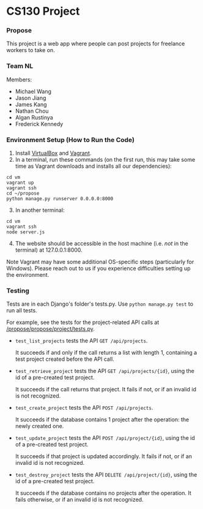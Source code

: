# CS130 Project

### Propose

This project is a web app where people can post projects for freelance workers to take on.

### Team NL

Members:
  * Michael Wang
  * Jason Jiang
  * James Kang
  * Nathan Chou
  * Algan Rustinya
  * Frederick Kennedy

### Environment Setup (How to Run the Code)

1. Install [VirtualBox](https://www.virtualbox.org/wiki/Downloads) and [Vagrant](https://www.vagrantup.com/downloads.html).
2. In a terminal, run these commands (on the first run, this may take some time as Vagrant downloads and installs all our dependencies):
```
cd vm
vagrant up
vagrant ssh
cd ~/propose
python manage.py runserver 0.0.0.0:8000
```
3. In another terminal:
```
cd vm
vagrant ssh
node server.js
```
4. The website should be accessible in the host machine (i.e. *not* in the terminal) at 127.0.0.1:8000.

Note Vagrant may have some additional OS-specific steps (particularly for Windows). Please reach out to us if you experience difficulties setting up the environment.

### Testing

Tests are in each Django's folder's tests.py. Use `python manage.py test` to run all tests.

For example, see the tests for the project-related API calls at [/propose/propose/project/tests.py](https://github.com/micwa/propose/blob/master/propose/project/tests.py).
* `test_list_projects` tests the API `GET /api/projects`.

  It succeeds if and only if the call returns a list with length 1, containing a test project created before the API call.

* `test_retrieve_project` tests the API `GET /api/projects/{id}`, using the id of a pre-created test project.

  It succeeds if the call returns that project. It fails if not, or if an invalid id is not recognized.

* `test_create_project` tests the API `POST /api/projects`.

  It succeeds if the database contains 1 project after the operation: the newly created one.

* `test_update_project` tests the API `POST /api/project/{id}`, using the id of a pre-created test project.

  It succeeds if that project is updated accordingly. It fails if not, or if an invalid id is not recognized.

* `test_destroy_project` tests the API `DELETE /api/project/{id}`, using the id of a pre-created test project.

  It succeeds if the database contains no projects after the operation. It fails otherwise, or if an invalid id is not recognized.
